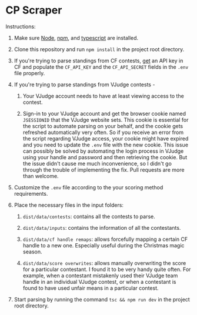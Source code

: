# CP Scraper

Instructions:

1. Make sure [Node](https://nodejs.org/), [npm](https://www.npmjs.com/), and [typescript](https://www.typescriptlang.org/download/) are installed.

2. Clone this repository and run `npm install` in the project root directory.

3. If you're trying to parse standings from CF contests, [get](https://codeforces.com/apiHelp) an API key in CF and populate the `CF_API_KEY` and the `CF_API_SECRET` fields in the `.env` file properly.

4. If you're trying to parse standings from VJudge contests -

    1. Your VJudge account needs to have at least viewing access to the contest.

    2. Sign-in to your VJudge account and get the browser cookie named `JSESSIONID` that the VJudge website sets. This cookie is essential for the script to automate parsing on your behalf, and the cookie gets refreshed automatically very often. So if you receive an error from the script regarding VJudge access, your cookie might have expired and you need to update the `.env` file with the new cookie. This issue can possibly be solved by automating the login process in VJudge using your handle and password and then retrieving the cookie. But the issue didn't cause me much inconvenience, so I didn't go through the trouble of implementing the fix. Pull requests are more than welcome.

5. Customize the `.env` file according to the your scoring method requirements.

6. Place the necessary files in the input folders:

    1. `dist/data/contests`: contains all the contests to parse.

    2. `dist/data/inputs`: contains the information of all the contestants.

    3. `dist/data/cf handle remaps`: allows forcefully mapping a certain CF handle to a new one. Especially useful during the Christmas magic season.

    4. `dist/data/score overwrites`: allows manually overwriting the score for a particular contestant. I found it to be very handy quite often. For example, when a contestant mistakenly used their VJudge team handle in an individual VJudge contest, or when a contestant is found to have used unfair means in a particular contest.

7.  Start parsing by running the command `tsc && npm run dev` in the project root directory.